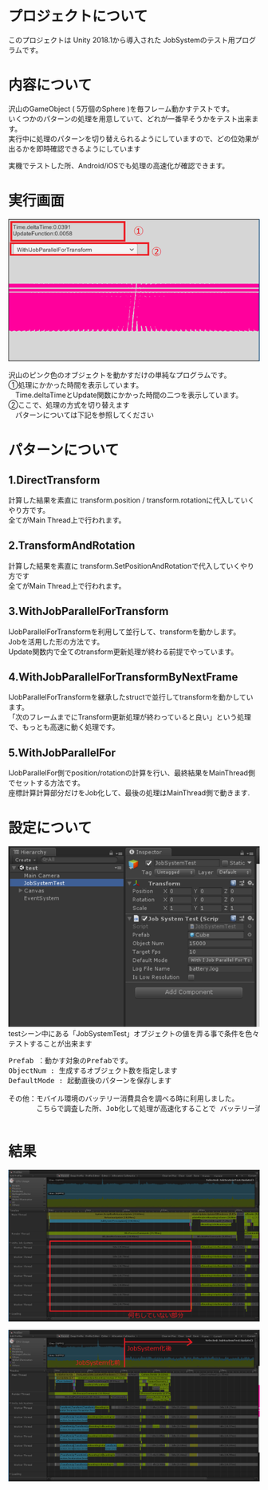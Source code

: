 # プロジェクトについて
このプロジェクトは Unity 2018.1から導入された JobSystemのテスト用プログラムです。

# 内容について
沢山のGameObject ( 5万個のSphere )を毎フレーム動かすテストです。<br />
いくつかのパターンの処理を用意していて、どれが一番早そうかをテスト出来ます。<br />
実行中に処理のパターンを切り替えられるようにしていますので、どの位効果が出るかを即時確認できるようにしています<br />

実機でテストした所、Android/iOSでも処理の高速化が確認できます。

# 実行画面
![alt text](doc/img/jobExecute.png)


沢山のピンク色のオブジェクトを動かすだけの単純なプログラムです。<br />
①処理にかかった時間を表示しています。<br />
　Time.deltaTimeとUpdate関数にかかった時間の二つを表示しています。<br />
②ここで、処理の方式を切り替えます<br />
　パターンについては下記を参照してください<br />


# パターンについて

## 1.DirectTransform
計算した結果を素直に transform.position / transform.rotationに代入していくやり方です。<br />
全てがMain Thread上で行われます。

## 2.TransformAndRotation
計算した結果を素直に transform.SetPositionAndRotationで代入していくやり方です<br />
全てがMain Thread上で行われます。

## 3.WithJobParallelForTransform
IJobParallelForTransformを利用して並行して、transformを動かします。<br />
Jobを活用した形の方法です。<br />
Update関数内で全てのtransform更新処理が終わる前提でやっています。

## 4.WithJobParallelForTransformByNextFrame
IJobParallelForTransformを継承したstructで並行してtransformを動かしています。<br />
「次のフレームまでにTransform更新処理が終わっていると良い」という処理で、もっとも高速に動く処理です。

## 5.WithJobParallelFor
IJobParallelFor側でposition/rotationの計算を行い、最終結果をMainThread側でセットする方法です。<br />
座標計算計算部分だけをJob化して、最後の処理はMainThread側で動きます.


# 設定について
![alt text](doc/img/Inspector.png)
testシーン中にある「JobSystemTest」オブジェクトの値を弄る事で条件を色々テストすることが出来ます

<pre>
Prefab ：動かす対象のPrefabです。
ObjectNum : 生成するオブジェクト数を指定します
DefaultMode : 起動直後のパターンを保存します

その他：モバイル環境のバッテリー消費具合を調べる時に利用しました。
　　　　こちらで調査した所、Job化して処理が高速化することで バッテリー消費が若干抑えられました。

</pre>

# 結果
![alt text](doc/img/BeforeJobSystem.png)

![alt text](doc/img/AfterJobSystem.png)

